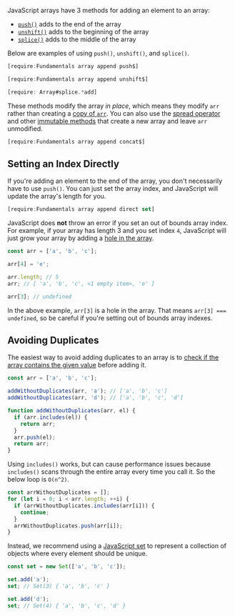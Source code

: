 JavaScript arrays have 3 methods for adding an element to an array:

- [`push()`](https://www.w3schools.com/jsref/jsref_push.asp) adds to the end of the array
- [`unshift()`](https://developer.mozilla.org/en-US/docs/Web/JavaScript/Reference/Global_Objects/Array/unshift) adds to the beginning of the array
- [`splice()`](/tutorials/fundamentals/array-splice) adds to the middle of the array

Below are examples of using `push()`, `unshift()`, and `splice()`.

```javascript
[require:Fundamentals array append push$]
```

```javascript
[require:Fundamentals array append unshift$]
```

```javascript
[require: Array#splice.*add]
```

These methods modify the array _in place_, which means they modify `arr` rather than creating a [copy of `arr`](/tutorials/fundamentals/copy-array).
You can also use the [spread operator](https://thecodebarbarian.com/object-assign-vs-object-spread.html) and other [immutable methods](/tutorials/fundamentals/array-append#immutable-methods) that create a new array and leave `arr` unmodified.

```javascript
[require:Fundamentals array append concat$]
```

Setting an Index Directly
-------------------------

If you're adding an element to the end of the array, you don't necessarily have to use `push()`.
You can just set the array index, and JavaScript will update the array's length for you.

```javascript
[require:Fundamentals array append direct set]
```

JavaScript does **not** throw an error if you set an out of bounds array index.
For example, if your array has length 3 and you set index `4`, JavaScript will just grow your array by adding a [hole in the array](https://2ality.com/2015/09/holes-arrays-es6.html).

```javascript
const arr = ['a', 'b', 'c'];

arr[4] = 'e';

arr.length; // 5
arr; // [ 'a', 'b', 'c', <1 empty item>, 'e' ]

arr[3]; // undefined
```

In the above example, `arr[3]` is a hole in the array.
That means `arr[3] === undefined`, so be careful if you're setting out of bounds array indexes.

Avoiding Duplicates
-------------------

The easiest way to avoid adding duplicates to an array is to [check if the array contains the given value](/tutorials/fundamentals/includes) before adding it.

```javascript
const arr = ['a', 'b', 'c'];

addWithoutDuplicates(arr, 'a'); // ['a', 'b', 'c']
addWithoutDuplicates(arr, 'd'); // ['a', 'b', 'c', 'd']

function addWithoutDuplicates(arr, el) {
  if (arr.includes(el)) {
    return arr;
  }
  arr.push(el);
  return arr;
}
```

Using `includes()` works, but can cause performance issues because `includes()` scans through the entire array every time you call it.
So the below loop is `O(n^2)`.

```javascript
const arrWithoutDuplicates = [];
for (let i = 0; i < arr.length; ++i) {
  if (arrWithoutDuplicates.includes(arr[i])) {
    continue;
  }
  arrWithoutDuplicates.push(arr[i]);
}
```

Instead, we recommend using a [JavaScript set](https://developer.mozilla.org/en-US/docs/Web/JavaScript/Reference/Global_Objects/Set) to represent a collection of objects where every element should be unique.

```javascript
const set = new Set(['a', 'b', 'c']);

set.add('a');
set; // Set(3) { 'a', 'b', 'c' }

set.add('d');
set; // Set(4) { 'a', 'b', 'c', 'd' }
```